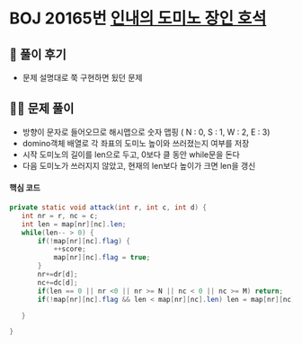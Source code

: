 # BOJ 20165번 [인내의 도미노 장인 호석](https://www.acmicpc.net/problem/20165)

## 🌈 풀이 후기
- 문제 설명대로 쭉 구현하면 됬던 문제

## 👩‍🏫 문제 풀이
- 방향이 문자로 들어오므로 해시맵으로 숫자 맵핑 ( N : 0, S : 1, W : 2, E : 3)
- domino객체 배열로 각 좌표의 도미노 높이와 쓰러졌는지 여부를 저장
- 시작 도미노의 길이를 len으로 두고, 0보다 클 동안 while문을 돈다
- 다음 도미노가 쓰러지지 않았고, 현재의 len보다 높이가 크면 len을 갱신
 #### 핵심 코드
 ```java
private static void attack(int r, int c, int d) {
    int nr = r, nc = c;
    int len = map[nr][nc].len;
    while(len-- > 0) {
        if(!map[nr][nc].flag) {
            ++score;
            map[nr][nc].flag = true;
        }
        nr+=dr[d];
        nc+=dc[d];
        if(len == 0 || nr <0 || nr >= N || nc < 0 || nc >= M) return;
        if(!map[nr][nc].flag && len < map[nr][nc].len) len = map[nr][nc].len;

    }

}
```
